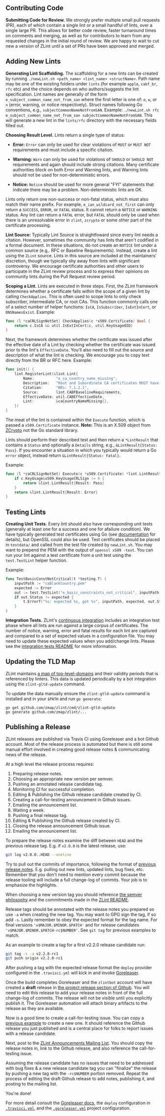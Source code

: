 Contributing Code
-----------------

**Submitting Code for Review.** We strongly prefer multiple small pull
requests (PR), each of which contain a single lint or a small handful of lints,
over a single large PR. This allows for better code review, faster turnaround
times on comments and merging, as well as for contributors to learn from any
requested changes in the initial round of review. We are happy to wait to cut
new a version of ZLint until a set of PRs have been approved and merged.

Adding New Lints
----------------

**Generating Lint Scaffolding.** The scaffolding for a new lints can be created
by running `./newLint.sh <path_name> <lint_name> <structName>`. Path name may be
one of the existing folders under `lints` (for example `apple`, `cabf_br`, `rfc`
etc) and the choice depends on who authors/suggests the lint specification. Lint
names are generally of the form `e_subject_common_name_not_from_san` where the
first letter is one of: `e`, `w`, or `n` (error, warning, or notice respectively).
Struct names following Go conventions, e.g., `subjectCommonNameNotFromSAN`. Example:
`./newLint.sh rfc e_subject_common_name_not_from_san subjectCommonNameNotFromSAN`.
This will generate a new lint in the `lints/rfc` directory with the necessary
fields filled out.

**Choosing Result Level.**  Lints return a single type of status:

 * **Error:** `Error` can only be used for clear violations of `MUST` or `MUST
   NOT` requirements and must include a specific citation.

 * **Warning:** `Warn` can only be used for violations of `SHOULD` or `SHOULD
   NOT` requirements and again should include strong citations. Many
   certificate authorities block on both Error and Warning lints, and Warning
   lints should not be used for non-deterministic errors.

 * **Notice:** `Notice` should be used for more general "FYI" statements that
   indicate there may be a problem. Non-deterministic lints are OK. 

Lints only return one non-success or non-fatal status, which must also match
their name prefix. For example, `e_ian_wildcard_not_first` can only return a
`SUCCESS`, `ERROR`, or `FATAL` status.  It cannot return a `NOTICE` or
`WARNING` status. Any lint can return a `FATAL` error, but `FATAL` should only
be used when there is an unresolvable error in `zlint`, `zcrypto` or some other
part of the certificate processing.

**Lint Source:** Typically Lint Source is straightfoward since every lint needs
a citation. However, sometimes the community has lints that aren't codified in
a formal document. In these situations, do not create an `NOTICE` lint under a
common source (e.g,. RFC or Baseline Requirements). Instead, create a lint
using the `ZLint` source. Lints in this source are included at the maintainers'
discretion, though we typically shy away from lints with significant
controversy.  We encourage certificate authorities and other users to
participate in the ZLint review process and to express their opinions on
community lints during the Pull Request review period.

**Scoping a Lint.** Lints are executed in three steps. First, the ZLint
framework determines whether a certificate falls within the scope of a given
lint by calling `CheckApplies`. This is often used to scope lints to only check
subscriber, intermediate CA, or root CAs. This function commonly calls one of a
select number of helper functions: `IsCA`, `IsSubscriber`, `IsExtInCert`, or
`DNSNamesExist`. Example:

```go
func (l *caCRLSignNotSet) CheckApplies(c *x509.Certificate) bool {
	return c.IsCA && util.IsExtInCert(c, util.KeyUsageOID)
}
```

Next, the framework determines whether the certificate was issued after the
effective date of a Lint by checking whether the certificate was issued prior
to the lint's `EffectiveDate`. You'll also need to fill out the source and
description of what the lint is checking. We encourage you to copy text
directly from the BR or RFC here. Example:

```go
func init() {
	lint.RegisterLint(&lint.Lint{
		Name:          "e_ca_country_name_missing",
		Description:   "Root and Subordinate CA certificates MUST have a countryName present in subject information",
		Citation:      "BRs: 7.1.2.1",
		Source:        lint.CABFBaselineRequirements,
		EffectiveDate: util.CABEffectiveDate,
		Lint:          &caCountryNameMissing{},
	})
}
```

The meat of the lint is contained within the `Execute` function, which is
passed a `x509.Certificate` instance. **Note:** This is an X.509 object from
[ZCrypto](https://github.com/zmap/zcrypto) not the Go standard library.

Lints should perform their described test and then return a `*LintResult` that
contains a `Status` and optionally a `Details` string, e.g.,
`&LintResult{Status: Pass}`. If you encounter a situation in which you
typically would return a Go `error` object, instead return
`&LintResult{Status: Fatal}`.

Example:

```go
func (l *caCRLSignNotSet) Execute(c *x509.Certificate) *lint.LintResult {
	if c.KeyUsage&x509.KeyUsageCRLSign != 0 {
		return &lint.LintResult{Result: Pass}
	}
	return &lint.LintResult{Result: Error}
}
```

Testing Lints
-------------

**Creating Unit Tests.** Every lint should also have corresponding unit
tests (generally at least one for a success and one for afailure condition). We
have typically generated test certificates using Go (see
[documentation][CreateCertificates] for details), but OpenSSL
could also be used. Test certificates should be placed in `testdata/` and called
from the test file created by `newLint.sh`. You may want to prepend the PEM with
the output of `openssl x509 -text`. You can run your lint against a test
certificate from a unit test using the `test.TestLint` helper function.

[CreateCertificates]: https://golang.org/pkg/crypto/x509/#CreateCertificate

Example:

```go
func TestBasicConstNotCritical(t *testing.T) {
	inputPath := "caBlankCountry.pem"
	expected := Error
	out := test.TestLint("e_basic_constraints_not_critical", inputPath)
	if out.Status != expected {
		t.Errorf("%s: expected %s, got %s", inputPath, expected, out.Status)
	}
}

```

**Integration Tests.** ZLint's [continuous integration][CI] includes an
integration test phase where all lints are run against a large corpus of
certificates. The number of notice, warning, error and fatal results for each
lint are captured and compared to a set of expected values in a configuration
file. You may need to update these expected values when you add/change lints.
Please see the [integration tests README] for more information.

[CI]: https://travis-ci.org/zmap/zlint
[integration tests README]: https://github.com/zmap/zlint/blob/master/v2/integration/README.md


Updating the TLD Map
--------------------

ZLint maintains [a map of top-level-domains][TLD Map] and their validity periods
that is referenced by linters. This data is updated periodically by a bot
integration using the `zlint-gltd-update` command.

To update the data manually ensure the `zlint-gtld-update` command is installed
and in your `$PATH` and run `go generate`:

	go get github.com/zmap/zlint/cmd/zlint-gtld-update
	go generate github.com/zmap/zlint/...

[TLD Map]: https://github.com/zmap/zlint/blob/master/util/gtld_map.go


Publishing a Release
--------------------

ZLint releases are published via Travis CI using Goreleaser and a bot Github
account. Most of the release process is automated but there is still some manual
effort involved in creating good release notes & communicating news of the
release.

At a high level the release process requires:

1. Preparing release notes.
1. Choosing an appropriate new version per semver.
1. Pushing an annotated release candidate tag.
1. Monitoring CI for successful completion.
1. Editing & Publishing the Github release candidate created by CI.
1. Creating a call-for-testing announcement in Github issues.
1. Emailing the announcement list.
1. Waiting a week.
1. Pushing a final release tag.
1. Editing & Publishing the Github release created by CI.
1. Closing the release announcement Github issue.
1. Emailing the announcement list.

To prepare the release notes examine the diff between `HEAD` and the previous
release tag. E.g. if `v2.0.0` is the latest release, use:

```bash
git log v2.0.0..HEAD --oneline
```

Try to pull out the commits of importance, following the format of [previous
release notes](https://github.com/zmap/zlint/releases/tag/v2.2.0-rc1). E.g.
pulling out new lints, updated lints, bug fixes, etc. Remember that you don't
need to mention every commit because the release tooling will include a full
change-log of commits. Your job is to emphasize the highlights.

When choosing a new version tag you should reference [the semver
philosophy](http://semver.org/) and the commitments made in the [ZLint
README](https://github.com/zmap/zlint#versioning-and-releases).

Release tags should be annotated with the release notes you prepared so use `-a`
when creating the new tag. You may want to GPG sign the tag, if so add `-s`.
Lastly remember to obey the expected format for the tag name. For final versions
`'v$MAJOR.$MINOR.$PATCH'` and for release candidates
`'v$MAJOR.$MINOR.$PATCH-rc$NUMBER'`. See `git tag` for previous examples to
match.

As an example to create a tag for a first v2.2.0 release candidate run:
```bash
git tag -s -a v2.2.0-rc1
git push origin v2.2.0-rc1
```

After pushing a tag with the expected release format the `deploy` provider
configured in the `.travisci.yml` will kick in and invoke
[Goreleaser](https://goreleaser.com/).

Once the build completes Goreleaser and the `zlintbot` account will have created
a **draft** release in [the project release section of
Github](https://github.com/zmap/zlint/releases). You will need to edit this
release to add your release notes in front of the full change-log of commits. The
release will not be visible until you explicitly publish it. The Goreleaser
automation will attach binary artifacts to the release as they are available.

Now is a good time to create a call-for-testing issue. You can copy a [previous
example](https://github.com/zmap/zlint/issues/466) to create a new one. It
should reference the Github release you just published and is a central place
for folks to report issues with a release candidate.

Next, post to the [ZLint Announcements Mailing
List](https://groups.google.com/forum/#!forum/zlint-announcements). You should
copy the release notes in, link to the Github release, and also reference the
call-for-testing issue.

Assuming the release candidate has no issues that need to be addressed with bug
fixes & a new release candidate tag you can "finalize" the release by pushing
a new tag with the `-rc$NUMBER` portion removed. Repeat the process of editing
the draft Github release to add notes, publishing it, and posting to the mailing
list.

You're done!

For more detail consult the [Goreleaser
docs](https://goreleaser.com/quick-start/), the `deploy` configuration in
[`.travisci.yml`](https://github.com/zmap/zlint/blob/master/.travis.yml#L27-L35),
and the
[`.goreleaser.yml`](https://github.com/zmap/zlint/blob/master/v2/.goreleaser.yml)
project configuration.
